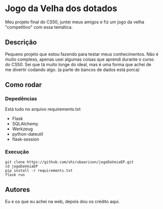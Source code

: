 # Jogo da Velha dos dotados

Meu projeto final do CS50, juntei meus amigos e fiz um jogo da velha "competitivo" com essa temática.

## Descrição

Pequeno projeto que estou fazendo para testar meus conhecimentos.
Não é muito complexo, apenas usei algumas coisas que aprendi durante o curso do CS50. Sei que tá muito longe do ideal, mas é uma forma que achei de me divertir codando algo. (a parte de bancos de dados está porca)

## Como rodar

### Depedências

Está tudo no arquivo requirements.txt
* Flask
* SQLAlchemy
* Werkzeug
* python-dateutil
* flask-session 

### Execução

```
git clone https://github.com/shirubaarison/jogoDaVeiaEP.git
cd jogoDaVeiaEP
pip install -r requirements.txt
flask run
```

## Autores

Eu e os que eu achei na web, depois dou os crédito aqui.